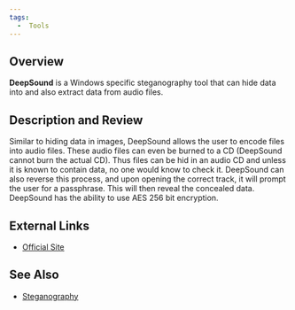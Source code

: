 ```yaml
---
tags:
  -  Tools
---
```

## Overview

**DeepSound** is a Windows specific steganography tool that can hide
data into and also extract data from audio files.

## Description and Review

Similar to hiding data in images, DeepSound allows the user to encode
files into audio files. These audio files can even be burned to a CD
(DeepSound cannot burn the actual CD). Thus files can be hid in an audio
CD and unless it is known to contain data, no one would know to check
it. DeepSound can also reverse this process, and upon opening the
correct track, it will prompt the user for a passphrase. This will then
reveal the concealed data. DeepSound has the ability to use AES 256 bit
encryption.

## External Links

- [Official Site](https://jpinsoft.net/deepsound)

## See Also

- [Steganography](steganography.md)

